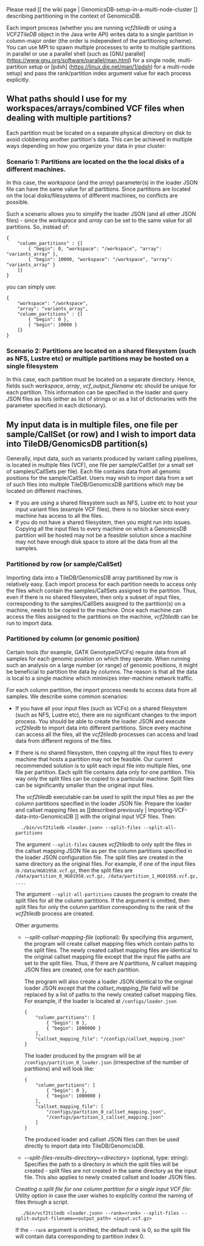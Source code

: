Please read [[ the wiki page | GenomicsDB-setup-in-a-multi-node-cluster ]] describing partitioning in the context of GenomicsDB.

Each import process (whether you are running _vcf2tiledb_ or using a _VCF2TileDB_ object in the Java write API) writes data to a single partition in column-major order (the order is independent of the partitioning scheme). You can use MPI to spawn multiple processes to write to multiple partitions in parallel or use a parallel shell (such as [GNU parallel] (https://www.gnu.org/software/parallel/man.html) for a single node, multi-partition setup or [pdsh] (https://linux.die.net/man/1/pdsh) for a multi-node setup) and pass the rank/partition index argument value for each process explicitly.

## What paths should I use for my workspaces/arrays/combined VCF files when dealing with multiple partitions?
Each partition must be located on a separate physical directory on disk to avoid clobbering another partition's data. This can be achieved in multiple ways depending on how you organize your data in your cluster:

### Scenario 1: Partitions are located on the the local disks of a different machines.
In this case, the _workspace_ (and the _array_) parameter(s) in the loader JSON file can have the same value for all partitions. Since partitions are located on the local disks/filesystems of different machines, no conflicts are possible.

Such a scenario allows you to simplify the loader JSON (and all other JSON files) - since the _workspace_ and _array_ can be set to the same value for all partitions. So, instead of:

    {
        "column_partitions" : {[
            { "begin": 0, "workspace": "/workspace", "array": "variants_array" },
            { "begin": 10000, "workspace": "/workspace", "array": "variants_array" }
        ]}
    }

you can simply use:

    {
        "workspace": "/workspace",
        "array": "variants_array",
        "column_partitions" : {[
            { "begin": 0 },
            { "begin": 10000 }
        ]}
    }


### Scenario 2: Partitions are located on a shared filesystem (such as NFS, Lustre etc) or multiple partitions may be hosted on a single filesystem
In this case, each partition must be located on a separate directory. Hence, fields such _workspace_, _array_, _vcf_output_filename_ etc should be unique for each partition. This information can be specified in the loader and query JSON files as lists (either as list of strings or as a list of dictionaries with the parameter specified in each dictionary).

## My input data is in multiple files, one file per sample/CallSet (or row) and I wish to import data into TileDB/GenomicsDB  partition(s)
Generally, input data, such as variants produced by variant calling pipelines, is located in multiple files (VCF), one file per sample/CallSet (or a small set of samples/CallSets per file). Each file contains data from all genomic positions for the sample/CallSet. Users may wish to import data from a set of such files into multiple TileDB/GenomicsDB partitions which may be located on different machines.

* If you are using a shared filesystem such as NFS, Lustre etc to host your input variant files (example VCF files), there is no blocker since every machine has access to all the files.
* If you do not have a shared filesystem, then you might run into issues. Copying all the input files to every machine on which a GenomicsDB partition will be hosted may not be a feasible solution since a machine may not have enough disk space to store all the data from all the samples.

### Partitioned by row (or sample/CallSet)
Importing data into a TileDB/GenomicsDB array partitioned by row is relatively easy. Each import process for each partition needs to access only the files which contain the samples/CallSets assigned to the partition. Thus, even if there is no shared filesystem, then only a subset of input files, corresponding to the samples/CallSets assigned to the partition(s) on a machine, needs to be copied to the machine. Once each machine can access the files assigned to the partitions on the machine, _vcf2tiledb_ can be run to import data.

### Partitioned by column (or genomic position)
Certain tools (for example, GATK GenotypeGVCFs) require data from all samples for each genomic position on which they operate. When running such an analysis on a large number (or range) of genomic positions, it might be beneficial to partition the data by columns. The reason is that all the data is local to a single machine which minimizes inter-machine network traffic.

For each column partition, the import process needs to access data from all samples. We describe some common scenarios:

* If you have all your input files (such as VCFs) on a shared filesystem (such as NFS, Lustre etc), there are no significant changes to the import process. You should be able to create the loader JSON and execute _vcf2tiledb_ to import data into different partitions. Since every machine can access all the files, all the _vcf2tiledb_ processes can access and load data from different regions of the files.

* If there is no shared filesystem, then copying all the input files to every machine that hosts a partition may not be feasible. Our current recommended solution is to split each input file into multiple files, one file per partition. Each split file contains data only for one partition. This way only the split files can be copied to a particular machine. Split files can be significantly smaller than the original input files.

  The _vcf2tiledb_ executable can be used to split the input files as per the column partitions specified in the loader JSON file. Prepare the loader and callset mapping files as [[described previously | Importing-VCF-data-into-GenomicsDB ]] with the original input VCF files. Then:

        ./bin/vcf2tiledb <loader.json> --split-files --split-all-partitions

  The argument `--split-files` causes _vcf2tiledb_ to only split the files in the callset mapping JSON file as per the column partitions specified in the loader JSON configuration file. The split files are created in the same directory as the original files. For example, if one of the input files is `/data/HG01958.vcf.gz`, then the split files are `/data/partition_0_HG01958.vcf.gz, /data/partition_1_HG01958.vcf.gz, ...`.

  The argument `--split-all-partitions` causes the program to create the split files for all the column partitions. If the argument is omitted, then split files for only the column partition corresponding to the rank of the _vcf2tiledb_ process are created.

  Other arguments:
  
  * _--split-callset-mapping-file_ (optional): By specifying this argument, the program will create callset mapping files which contain paths to the split files. The newly created callset mapping files are identical to the original callset mapping file except that the input file paths are set to the split files. Thus, if there are _N_ partitions, _N_ callset mapping JSON files are created, one for each partition.

    The program will also create a loader JSON identical to the original loader JSON except that the _callset_mapping_file_ field will be replaced by a list of paths to the newly created callset mapping files. For example, if the loader is located at `/configs/loader.json`

        {
            "column_partitions": [
                { "begin": 0 },
                { "begin": 1000000 }
            ],
            "callset_mapping_file": "/configs/callset_mapping.json"
        }
    The loader produced by the program will be at `/configs/partition_0_loader.json` (irrespective of the number of partitions) and will look like:

        {
            "column_partitions": [
                { "begin": 0 },
                { "begin": 1000000 }
            ],
            "callset_mapping_file": [
                "/configs/partition_0_callset_mapping.json",
                "/configs/partition_1_callset_mapping.json"
            ]
        }
    The produced loader and callset JSON files can then be used directly to import data into TileDB/GenomcisDB.
  * _--split-files-results-directory=\<directory\>_ (optional, type: string): Specifies the path to a directory in which the split files will be created - split files are not created in the same directory as the input file. This also applies to newly created callset and loader JSON files.

  _Creating a split file for one column partition for a single input VCF file_: Utility option in case the user wishes to explicitly control the naming of files through a script.

        ./bin/vcf2tiledb <loader.json> --rank=<rank> --split-files --split-output-filename=<output_path> <input.vcf.gz>

  If the `--rank` argument is omitted, the default rank is 0, so the split file will contain data corresponding to partition index 0.